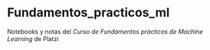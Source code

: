 # Fundamentos_practicos_ml
Notebooks y notas del *Curso de Fundamentos prácticos de Machine Learning* de Platzi
